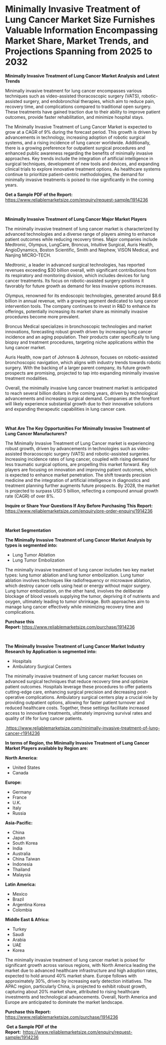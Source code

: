 <p><h1>Minimally Invasive Treatment of Lung Cancer Market Size Furnishes Valuable Information Encompassing Market Share, Market Trends, and Projections Spanning from 2025 to 2032</h1></p><p><strong>Minimally Invasive Treatment of Lung Cancer Market Analysis and Latest Trends</strong></p>
<p><p>Minimally invasive treatment for lung cancer encompasses various techniques such as video-assisted thoracoscopic surgery (VATS), robotic-assisted surgery, and endobronchial therapies, which aim to reduce pain, recovery time, and complications compared to traditional open surgery. These treatments have gained traction due to their ability to improve patient outcomes, provide faster rehabilitation, and minimize hospital stays.</p><p>The Minimally Invasive Treatment of Lung Cancer Market is expected to grow at a CAGR of 9% during the forecast period. This growth is driven by advancements in technology, increasing adoption of robotic surgical systems, and a rising incidence of lung cancer worldwide. Additionally, there is a growing preference for outpatient surgical procedures and enhanced public awareness regarding the benefits of minimally invasive approaches. Key trends include the integration of artificial intelligence in surgical techniques, development of new tools and devices, and expanding clinical trials to explore innovative treatment options. As healthcare systems continue to prioritize patient-centric methodologies, the demand for minimally invasive treatments is poised to rise significantly in the coming years.</p></p>
<p><strong>Get a Sample PDF of the Report:&nbsp;</strong> <a href="https://www.reliablemarketsize.com/enquiry/request-sample/1914236?utm_campaign=1943&utm_medium=2&utm_source=Github&utm_content=ia&utm_term=16042025&utm_id=minimally-invasive-treatment-of-lung-cancer">https://www.reliablemarketsize.com/enquiry/request-sample/1914236</a></p>
<p>&nbsp;</p>
<p><strong>Minimally Invasive Treatment of Lung Cancer Major Market Players</strong></p>
<p><p>The minimally invasive treatment of lung cancer market is characterized by advanced technologies and a diverse range of players aiming to enhance patient outcomes while reducing recovery times. Major companies include Medtronic, Olympus, LungCare, Broncus, Intuitive Surgical, Auris Health, AngioDynamics, Boston Scientific, Smith and Nephew, VISON Medical, and Nanjing MICRO-TECH.</p><p>Medtronic, a leader in advanced surgical technologies, has reported revenues exceeding $30 billion overall, with significant contributions from its respiratory and monitoring division, which includes devices for lung cancer treatments. Its focus on robotic-assisted surgery positions it favorably for future growth as demand for less invasive options increases.</p><p>Olympus, renowned for its endoscopic technologies, generated around $8.6 billion in annual revenue, with a growing segment dedicated to lung cancer intervention tools. The company continues to invest in R&D to enhance its offerings, potentially increasing its market share as minimally invasive procedures become more prevalent.</p><p>Broncus Medical specializes in bronchoscopic technologies and market innovations, forecasting robust growth driven by increasing lung cancer incidence and an aging population. Their products cater specifically to lung biopsy and treatment procedures, targeting niche applications within the lung cancer market.</p><p>Auris Health, now part of Johnson & Johnson, focuses on robotic-assisted bronchoscopic navigation, which aligns with industry trends towards robotic surgery. With the backing of a larger parent company, its future growth prospects are promising, projected to tap into expanding minimally invasive treatment modalities.</p><p>Overall, the minimally invasive lung cancer treatment market is anticipated to reach several billion dollars in the coming years, driven by technological advancements and increasing surgical demand. Companies at the forefront will likely experience substantial growth due to their innovative solutions and expanding therapeutic capabilities in lung cancer care.</p></p>
<p>&nbsp;</p>
<p><strong>What Are The Key Opportunities For Minimally Invasive Treatment of Lung Cancer Manufacturers?</strong></p>
<p><p>The Minimally Invasive Treatment of Lung Cancer market is experiencing robust growth, driven by advancements in technologies such as video-assisted thoracoscopic surgery (VATS) and robotic-assisted surgeries. Increasing incidence rates of lung cancer, coupled with rising demand for less traumatic surgical options, are propelling this market forward. Key players are focusing on innovation and improving patient outcomes, which is expected to enhance market penetration. The shift towards precision medicine and the integration of artificial intelligence in diagnostics and treatment planning further augments future prospects. By 2028, the market is projected to surpass USD 5 billion, reflecting a compound annual growth rate (CAGR) of over 8%.</p></p>
<p><strong>Inquire or Share Your Questions If Any Before Purchasing This Report:</strong> <a href="https://www.reliablemarketsize.com/enquiry/pre-order-enquiry/1914236?utm_campaign=1943&utm_medium=2&utm_source=Github&utm_content=ia&utm_term=16042025&utm_id=minimally-invasive-treatment-of-lung-cancer">https://www.reliablemarketsize.com/enquiry/pre-order-enquiry/1914236</a></p>
<p>&nbsp;</p>
<p><strong>Market Segmentation</strong></p>
<p><strong>The Minimally Invasive Treatment of Lung Cancer Market Analysis by types is segmented into:</strong></p>
<p><ul><li>Lung Tumor Ablation</li><li>Lung Tumor Embolization</li></ul></p>
<p><p>The minimally invasive treatment of lung cancer includes two key market types: lung tumor ablation and lung tumor embolization. Lung tumor ablation involves techniques like radiofrequency or microwave ablation, which destroy cancer cells using heat or energy without major surgery. Lung tumor embolization, on the other hand, involves the deliberate blockage of blood vessels supplying the tumor, depriving it of nutrients and oxygen, ultimately leading to tumor shrinkage. Both approaches aim to manage lung cancer effectively while minimizing recovery time and complications.</p></p>
<p><strong>Purchase this Report:&nbsp;</strong><a href="https://www.reliablemarketsize.com/purchase/1914236?utm_campaign=1943&utm_medium=2&utm_source=Github&utm_content=ia&utm_term=16042025&utm_id=minimally-invasive-treatment-of-lung-cancer">https://www.reliablemarketsize.com/purchase/1914236</a></p>
<p>&nbsp;</p>
<p><strong>The Minimally Invasive Treatment of Lung Cancer Market Industry Research by Application is segmented into:</strong></p>
<p><ul><li>Hospitals</li><li>Ambulatory Surgical Centers</li></ul></p>
<p><p>The minimally invasive treatment of lung cancer market focuses on advanced surgical techniques that reduce recovery time and optimize patient outcomes. Hospitals leverage these procedures to offer patients cutting-edge care, enhancing surgical precision and decreasing post-operative complications. Ambulatory surgical centers play a crucial role by providing outpatient options, allowing for faster patient turnover and reduced healthcare costs. Together, these settings facilitate increased access to innovative treatments, ultimately improving survival rates and quality of life for lung cancer patients.</p></p>
<p><a href="https://www.reliablemarketsize.com/minimally-invasive-treatment-of-lung-cancer-r1914236?utm_campaign=1943&utm_medium=2&utm_source=Github&utm_content=ia&utm_term=16042025&utm_id=minimally-invasive-treatment-of-lung-cancer">&nbsp;https://www.reliablemarketsize.com/minimally-invasive-treatment-of-lung-cancer-r1914236</a></p>
<p><strong>In terms of Region, the Minimally Invasive Treatment of Lung Cancer Market Players available by Region are:</strong></p>
<p>
    <p> <strong> North America: </strong>
        <ul>
            <li>United States</li>
            <li>Canada</li>
        </ul>
        </p> 
    <p> <strong> Europe: </strong>
        <ul>
            <li>Germany</li>
            <li>France</li>
            <li>U.K.</li>
            <li>Italy</li>
            <li>Russia</li>
        </ul>
        </p> 
    <p> <strong> Asia-Pacific: </strong>
        <ul>
            <li>China</li>
            <li>Japan</li>
            <li>South Korea</li>
            <li>India</li>
            <li>Australia</li>
            <li>China Taiwan</li>
            <li>Indonesia</li>
            <li>Thailand</li>
            <li>Malaysia</li>
        </ul>
        </p> 
    <p> <strong> Latin America: </strong>
        <ul>
            <li>Mexico</li>
            <li>Brazil</li>
            <li>Argentina Korea</li>
            <li>Colombia</li>
        </ul>
        </p> 
    <p> <strong> Middle East & Africa: </strong>
        <ul>
            <li>Turkey</li>
            <li>Saudi</li>
            <li>Arabia</li>
            <li>UAE</li>
            <li>Korea</li>
        </ul>
    </p>
    </p>
<p><p>The minimally invasive treatment of lung cancer market is poised for significant growth across various regions, with North America leading the market due to advanced healthcare infrastructure and high adoption rates, expected to hold around 40% market share. Europe follows with approximately 30%, driven by increasing early detection initiatives. The APAC region, particularly China, is projected to exhibit robust growth, capturing about 20% market share, attributed to rising healthcare investments and technological advancements. Overall, North America and Europe are anticipated to dominate the market landscape.</p></p>
<p><strong>Purchase this Report: </strong><a href="https://www.reliablemarketsize.com/purchase/1914236?utm_campaign=1943&utm_medium=2&utm_source=Github&utm_content=ia&utm_term=16042025&utm_id=minimally-invasive-treatment-of-lung-cancer">https://www.reliablemarketsize.com/purchase/1914236</a></p>
<p>&nbsp;<strong>Get a Sample PDF of the Report:&nbsp;&nbsp;</strong><a href="https://www.reliablemarketsize.com/enquiry/request-sample/1914236?utm_campaign=1943&utm_medium=2&utm_source=Github&utm_content=ia&utm_term=16042025&utm_id=minimally-invasive-treatment-of-lung-cancer">https://www.reliablemarketsize.com/enquiry/request-sample/1914236</a></p>
<p><strong></strong></p>
<p><p></p><p></p><p></p></p>